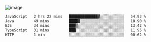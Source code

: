 ![image](https://github-profile-trophy.vercel.app/?username=CMOISDEAD&theme=kimbie_dark&row=1&no-frame=true&margin-w=15&margin-h=15)
<!--START_SECTION:waka-->

```txt
JavaScript   2 hrs 22 mins   █████████████▓░░░░░░░░░░░   54.93 %
Java         49 mins         ████▓░░░░░░░░░░░░░░░░░░░░   18.90 %
EJS          34 mins         ███▒░░░░░░░░░░░░░░░░░░░░░   13.42 %
TypeScript   31 mins         ███░░░░░░░░░░░░░░░░░░░░░░   11.95 %
HTTP         1 min           ░░░░░░░░░░░░░░░░░░░░░░░░░   00.62 %
```

<!--END_SECTION:waka--> 
